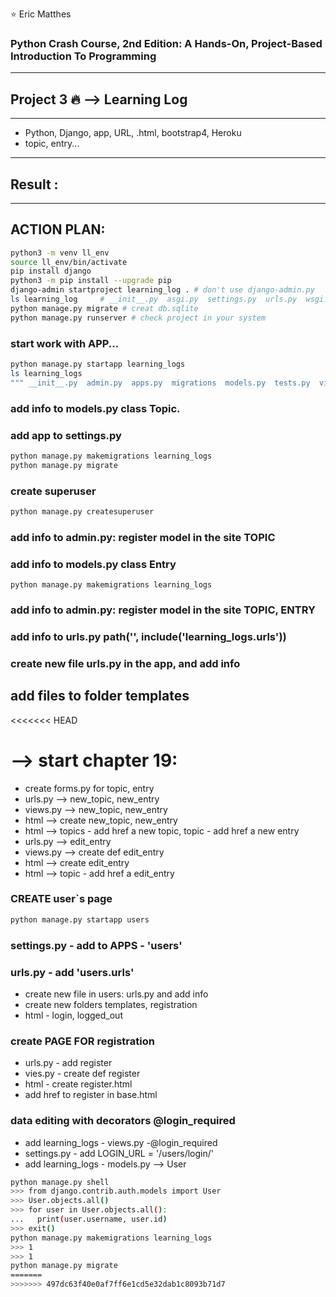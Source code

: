 :star: Eric Matthes 

### Python Crash Course,  2nd Edition: A Hands-On, Project-Based Introduction To Programming 
--------
## Project 3  :fire: --> Learning Log
-------
 - Python, Django, app, URL, .html, bootstrap4, Heroku
 - topic, entry...
-------
## Result :
-------
##  ACTION PLAN:
```bash
python3 -m venv ll_env
source ll_env/bin/activate
pip install django
python3 -m pip install --upgrade pip
django-admin startproject learning_log . # don't use django-admin.py
ls learning_log     # __init__.py  asgi.py  settings.py  urls.py  wsgi.py
python manage.py migrate # creat db.sqlite
python manage.py runserver # check project in your system
```
### start work with APP...
```bash
python manage.py startapp learning_logs
ls learning_logs 
""" __init__.py  admin.py  apps.py  migrations  models.py  tests.py  views.py"""
```
### add info to models.py class Topic. 
### add app to settings.py
```bash
python manage.py makemigrations learning_logs
python manage.py migrate
```
### create superuser
```bash
python manage.py createsuperuser
```
### add info to admin.py: register model in the site TOPIC
### add info to models.py class Entry
```
python manage.py makemigrations learning_logs
```
### add info to admin.py: register model in the site TOPIC, ENTRY 
### add info to urls.py path('', include('learning_logs.urls'))
### create new file urls.py in the app, and add info 
## add files to folder templates
<<<<<<< HEAD
# --> start chapter 19:
- create forms.py for topic, entry
- urls.py --> new_topic, new_entry
- views.py --> new_topic, new_entry
- html --> create new_topic, new_entry 
- html --> topics - add href a new topic, topic - add href a new entry
- urls.py --> edit_entry
- views.py --> create def edit_entry
- html --> create edit_entry
- html --> topic - add href a edit_entry
### CREATE user`s page
```bash
python manage.py startapp users 
```
### settings.py - add to APPS - 'users'
### urls.py - add 'users.urls'
- create new file in users: urls.py and add info
- create new folders templates, registration
- html - login, logged_out
### create PAGE FOR registration
- urls.py  - add register
- vies.py - create def register
- html - create register.html
- add href to register in  base.html
### data editing with decorators @login_required
- add learning_logs - views.py -@login_required
- settings.py - add LOGIN_URL = '/users/login/'
- add learning_logs - models.py --> User
```bash
python manage.py shell
>>> from django.contrib.auth.models import User 
>>> User.objects.all()
>>> for user in User.objects.all():
...   print(user.username, user.id)
>>> exit()
python manage.py makemigrations learning_logs
>>> 1
>>> 1
python manage.py migrate
=======
>>>>>>> 497dc63f40e0af7ff6e1cd5e32dab1c8093b71d7
